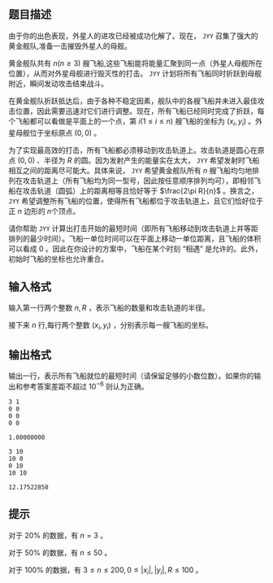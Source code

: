 ## 题目描述
由于你的出色表现，外星人的进攻已经被成功化解了。现在， ``JYY`` 召集了强大的黄金舰队,准备一击摧毁外星人的母舰。

黄金舰队共有 $n(n\ge 3)$ 艘飞船,这些飞船能将能量汇聚到同一点（外星人母舰所在位置），从而对外星母舰进行毁灭性的打击。 ``JYY`` 计划将所有飞船同时折跃到母舰附近，瞬间发动攻击结束战斗。

在黄金舰队折跃抵达后，由于各种不稳定因素，舰队中的各艘飞船并未进入最佳攻击位置，因此需要迅速对它们进行调整。现在，所有飞船已经同时完成了折跃，每个飞船都可以看做是平面上的一个点，第 $i(1\le i\le n)$ 艘飞船的坐标为 $(x_i,y_i)$ 。外星母舰位于坐标原点 $(0,0)$ 。

为了实现最高效的打击，所有飞船都必须移动到攻击轨道上。攻击轨道是圆心在原点 $(0,0)$ 、半径为 $R$ 的圆。因为发射产生的能量实在太大， ``JYY`` 希望发射时飞船相互之间的距离尽可能大。具体来说， ``JYY`` 希望黄金舰队所有 $n$ 艘飞船均匀地排列在攻击轨道上（所有飞船均为同一型号，因此按任意顺序排列均可），即相邻飞船在攻击轨道（圆弧）上的距离相等且恰好等于 $\frac{2\pi R}{n}$​​ 。换言之， ``JYY`` 希望调整所有飞船的位置，使得所有飞船都位于攻击轨道上，且它们恰好位于正 $n$ 边形的 $n$个顶点。

请你帮助 ``JYY`` 计算出打击开始的最短时间（即所有飞船移动到攻击轨道上并等距排列的最少时间）。飞船一单位时间可以在平面上移动一单位距离，且飞船的体积可以看成 $0$ 。因此在你设计的方案中，飞船在某个时刻 “相遇” 是允许的。此外，初始时飞船的坐标也允许重合。

## 输入格式
输入第一行两个整数 $n,R$ ，表示飞船的数量和攻击轨道的半径。

接下来 $n$ 行,每行两个整数 $(x_i,y_i)$ ，分别表示每一艘飞船的坐标。

## 输出格式
输出一行，表示所有飞船就位的最短时间（请保留足够的小数位数）。如果你的输出和参考答案差距不超过 $10^{-6}$ 则认为正确。

```input1
3 1
0 0
0 0
0 0
```

```output1
1.00000000
```

```input2
3 10
10 0
0 10
10 10
```

```output2
12.17522858
```

## 提示
对于 $20\%$ 的数据，有 $n=3$ 。

对于 $50\%$ 的数据，有 $n\le 50$ 。

对于 $100\%$ 的数据，有 $3 \le n\le 200,0 \le\vert x_i\vert,\vert y_i\vert,R\le 100$ 。

